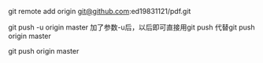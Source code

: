 git remote add origin git@github.com:ed19831121/pdf.git 

git push -u origin master 						加了参数-u后，以后即可直接用git push 代替git push origin master

git push origin master
